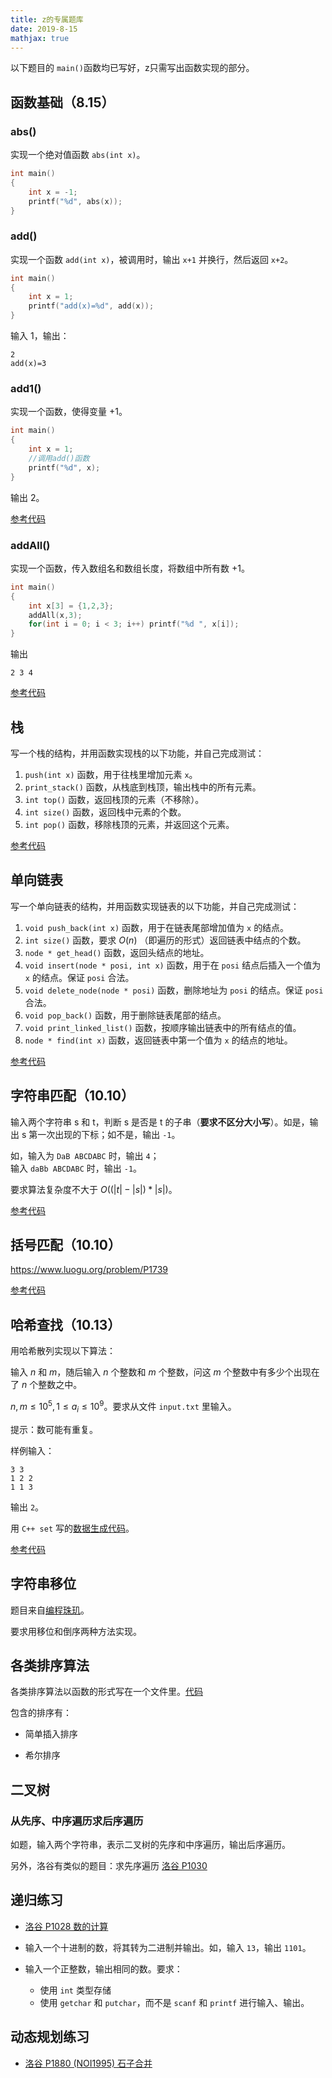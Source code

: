 ```yaml
---
title: z的专属题库
date: 2019-8-15
mathjax: true
---
```


以下题目的 `main()`函数均已写好，z只需写出函数实现的部分。

## 函数基础（8.15）

### abs()

实现一个绝对值函数 `abs(int x)`。

```c++
int main()
{
    int x = -1;
    printf("%d", abs(x));
}
```

### add()

实现一个函数 `add(int x)`，被调用时，输出 `x+1` 并换行，然后返回 `x+2`。

```c++
int main()
{
    int x = 1;
    printf("add(x)=%d", add(x));
}
```

输入 1，输出：

```
2
add(x)=3
```

### add1()

实现一个函数，使得变量 +1。

```c++
int main()
{
    int x = 1;
    //调用add()函数
    printf("%d", x);
}
```

输出 2。


[参考代码](Add_1.cpp)

### addAll()

实现一个函数，传入数组名和数组长度，将数组中所有数 +1。

```c++
int main()
{
    int x[3] = {1,2,3};
    addAll(x,3);
    for(int i = 0; i < 3; i++) printf("%d ", x[i]);
}
```

输出

```
2 3 4
```

[参考代码](Add_All.cpp)

## 栈

写一个栈的结构，并用函数实现栈的以下功能，并自己完成测试：

1. `push(int x)` 函数，用于往栈里增加元素 `x`。
2. `print_stack()` 函数，从栈底到栈顶，输出栈中的所有元素。
3. `int top()` 函数，返回栈顶的元素（不移除）。
4. `int size()` 函数，返回栈中元素的个数。
5. `int pop()` 函数，移除栈顶的元素，并返回这个元素。

[参考代码](stack.cpp)

## 单向链表

写一个单向链表的结构，并用函数实现链表的以下功能，并自己完成测试：

1. `void push_back(int x)` 函数，用于在链表尾部增加值为 `x` 的结点。
2. `int size()` 函数，要求 $O(n)$ （即遍历的形式）返回链表中结点的个数。
3. `node * get_head()` 函数，返回头结点的地址。
4. `void insert(node * posi, int x)` 函数，用于在 `posi` 结点后插入一个值为 `x` 的结点。保证 `posi` 合法。
5. `void delete_node(node * posi)` 函数，删除地址为 `posi` 的结点。保证 `posi` 合法。
6. `void pop_back()` 函数，用于删除链表尾部的结点。
7. `void print_linked_list()` 函数，按顺序输出链表中的所有结点的值。
8. `node * find(int x)` 函数，返回链表中第一个值为 `x` 的结点的地址。

[参考代码](list.cpp)

## 字符串匹配（10.10）

输入两个字符串 s 和 t，判断 s 是否是 t 的子串（**要求不区分大小写**）。如是，输出 s 第一次出现的下标；如不是，输出 `-1`。  

如，输入为 `DaB ABCDABC` 时，输出 `4`；  
输入 `daBb ABCDABC` 时，输出 `-1`。

要求算法复杂度不大于 $O((|t|-|s|)*|s|)$。

[参考代码](String_Matching.cpp)

## 括号匹配（10.10）

https://www.luogu.org/problem/P1739

[参考代码](Bracket_Matching.cpp)

## 哈希查找（10.13）

用哈希散列实现以下算法：

输入 $n$ 和 $m$，随后输入 $n$ 个整数和 $m$ 个整数，问这 $m$ 个整数中有多少个出现在了 $n$ 个整数之中。

$n, m \leq 10^5, 1 \leq a_i \leq 10^9$。要求从文件 `input.txt` 里输入。

提示：数可能有重复。

样例输入：

```
3 3
1 2 2
1 1 3
```

输出 `2`。

用 `C++ set` 写的[数据生成代码](Hash_Data_Maker.cpp)。

[参考代码](Hash_Searching.cpp)

## 字符串移位

题目来自[编程珠玑](/Computer-Science/Programming-Pearls/#将一个字符串-S-的后-i-位移到前-i-位)。  

要求用移位和倒序两种方法实现。

## 各类排序算法

各类排序算法以函数的形式写在一个文件里。[代码](sort.cpp)

包含的排序有：

* 简单插入排序

* 希尔排序

## 二叉树

### 从先序、中序遍历求后序遍历

如题，输入两个字符串，表示二叉树的先序和中序遍历，输出后序遍历。

另外，洛谷有类似的题目：求先序遍历 [洛谷 P1030](https://www.luogu.org/problem/P1030)

## 递归练习

* [洛谷 P1028 数的计算](https://www.luogu.org/problem/P1028)

* 输入一个十进制的数，将其转为二进制并输出。如，输入 `13`，输出 `1101`。

* 输入一个正整数，输出相同的数。要求：
  * 使用 `int` 类型存储
  * 使用 `getchar` 和 `putchar`，而不是 `scanf` 和 `printf` 进行输入、输出。


## 动态规划练习

* [洛谷 P1880 (NOI1995) 石子合并](https://www.luogu.com.cn/problem/P1880)